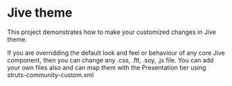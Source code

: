 # Jive theme

This project demonstrates how to make your customized changes in Jive theme.

If you are overridding the default look and feel or behaviour of any core Jive component, then you can change any .css, .ftl, .soy, .js file. You can add your own files also and can map them with the Presentation tier using struts-community-custom.xml
